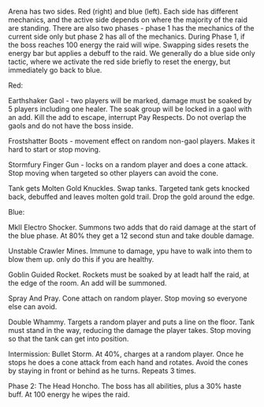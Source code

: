 Arena has two sides. Red (right) and blue (left). Each side has different mechanics, and the active side depends on where the majority of the raid are standing. There are also two phases - phase 1 has the mechanics of the current side only but phase 2 has all of the mechanics. During Phase 1, if the boss reaches 100 energy the raid will wipe. Swapping sides resets the energy bar but applies a debuff to the raid. We generally do a blue side only tactic, where we activate the red side briefly to reset the energy, but immediately go back to blue.

Red:

Earthshaker Gaol - two players will be marked, damage must be soaked by 5 players including one healer. The soak group will be locked in a gaol with an add. Kill the add to escape, interrupt Pay Respects. Do not overlap the gaols and do not have the boss inside.

Frostshatter Boots - movement effect on random non-gaol players. Makes it hard to start or stop moving.

Stormfury Finger Gun - locks on a random player and does a cone attack. Stop moving when targeted so other players can avoid the cone.

Tank gets Molten Gold Knuckles. Swap tanks. Targeted tank gets knocked back, debuffed and leaves molten gold trail. Drop the gold around the edge.

Blue:

MkII Electro Shocker. Summons two adds that do raid damage at the start of the blue phase. At 80% they get a 12 second stun and take double damage.

Unstable Crawler Mines. Immune to damage, ypu have to walk into them to blow them up. only do this if you are healthy.

Goblin Guided Rocket. Rockets must be soaked by at leadt half the raid, at the edge of the room. An add will be summoned.

Spray And Pray. Cone attach on random player. Stop moving so everyone else can avoid.

Double Whammy. Targets a random player and puts a line on the floor. Tank must stand in the way, reducing the damage the player takes. Stop moving so that the tank can get into position.


Intermission: Bullet Storm. At 40%, charges at a random player. Once he stops he does a cone attack from each hand and rotates. Avoid the cones by staying in front or behind as he turns. Repeats 3 times.

Phase 2: The Head Honcho. The boss has all abilities, plus a 30% haste buff. At 100 energy he wipes the raid.
